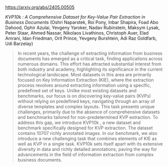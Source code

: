 https://arxiv.org/abs/2405.00505

*KVP10k : A Comprehensive Dataset for Key-Value Pair Extraction in Business Documents* (Oshri Naparstek, Roi Pony, Inbar Shapira, Foad Abo Dahood, Ophir Azulai, Yevgeny Yaroker, Nadav Rubinstein, Maksym Lysak, Peter Staar, Ahmed Nassar, Nikolaos Livathinos, Christoph Auer, Elad Amrani, Idan Friedman, Orit Prince, Yevgeny Burshtein, Adi Raz Goldfarb, Udi Barzelay)

> In recent years, the challenge of extracting information from business documents has emerged as a critical task, finding applications across numerous domains. This effort has attracted substantial interest from both industry and academy, highlighting its significance in the current technological landscape. Most datasets in this area are primarily focused on Key Information Extraction (KIE), where the extraction process revolves around extracting information using a specific, predefined set of keys. Unlike most existing datasets and benchmarks, our focus is on discovering key-value pairs (KVPs) without relying on predefined keys, navigating through an array of diverse templates and complex layouts. This task presents unique challenges, primarily due to the absence of comprehensive datasets and benchmarks tailored for non-predetermined KVP extraction. To address this gap, we introduce KVP10k , a new dataset and benchmark specifically designed for KVP extraction. The dataset contains 10707 richly annotated images. In our benchmark, we also introduce a new challenging task that combines elements of KIE as well as KVP in a single task. KVP10k sets itself apart with its extensive diversity in data and richly detailed annotations, paving the way for advancements in the field of information extraction from complex business documents.

